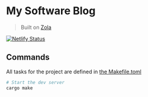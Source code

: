 # My Software Blog

> Built on [Zola](https://getzola.org)

[![Netlify Status](https://api.netlify.com/api/v1/badges/5ca74cee-54aa-427f-99cb-cbb0491492b4/deploy-status)](https://app.netlify.com/sites/sinclair-software-blog/deploys)

## Commands 

All tasks for the project are defined in [the Makefile.toml](./Makefile.toml)

```bash
# Start the dev server
cargo make
```


